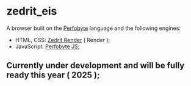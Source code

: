 # zedrit_eis

A browser built on the [Perfobyte](https://github.com/dencelman1/perfobyte) language and the following engines:

- HTML, CSS: [Zedrit Render](https://github.com/dencelman1/zedrit_render) ( Render );
- JavaScript: [Perfobyte JS](https://github.com/dencelman1/perfobyte_js);

## Currently under development and will be fully ready this year ( 2025 );
